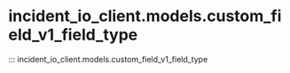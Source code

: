# incident_io_client.models.custom_field_v1_field_type

::: incident_io_client.models.custom_field_v1_field_type
